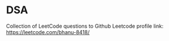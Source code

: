 # DSA
Collection of LeetCode questions to Github
Leetcode profile link: https://leetcode.com/bhanu-8418/
